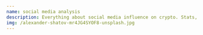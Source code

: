 ```yaml
---
name: social media analysis
description: Everything about social media influence on crypto. Stats, metrics and trends.
img: /alexander-shatov-mr4JG4SYOF8-unsplash.jpg
---
```

